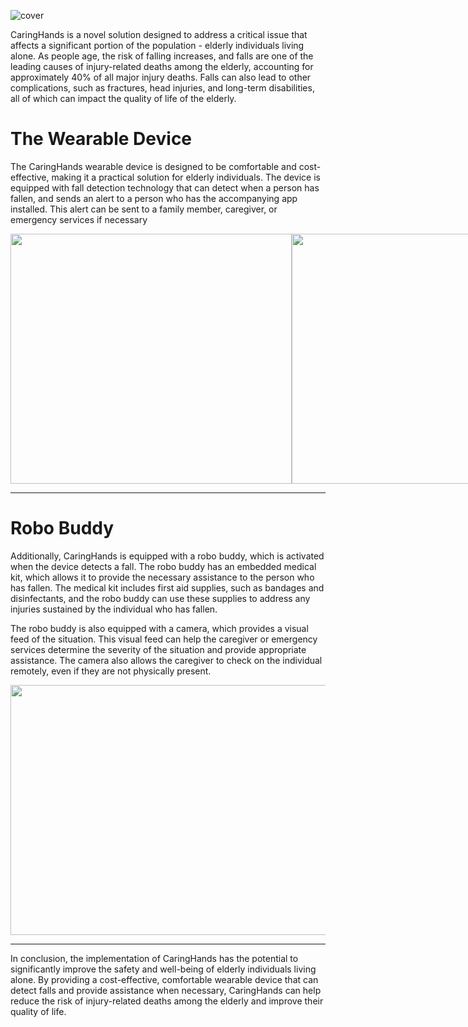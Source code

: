 
![cover](https://github.com/vishaalupot/CaringHands/assets/84678878/0911de89-b265-431b-b5f4-b45bb0160cf1)

<p>CaringHands is a novel solution designed to address a critical issue that affects a significant portion of the population - elderly individuals living alone. As people age, the risk of falling increases, and falls are one of the leading causes of injury-related deaths among the elderly, accounting for approximately 40% of all major injury deaths. Falls can also lead to other complications, such as fractures, head injuries, and long-term disabilities, all of which can impact the quality of life of the elderly.</p>

<h1>The Wearable Device</h1>
<p>The CaringHands wearable device is designed to be comfortable and cost- effective, making it a practical solution for elderly individuals. The device is equipped with fall detection technology that can detect when a person has fallen, and sends an alert to a person who has the accompanying app installed. This alert can be sent to a family member, caregiver, or emergency services if necessary</p>
<div style="display: flex;">
  <img src="https://github.com/vishaalupot/CaringHands/assets/84678878/23821e72-309a-4158-9c20-814d55874c62" width="450" height="400">
  <img src="https://github.com/vishaalupot/CaringHands/assets/84678878/c6e259cd-cf2a-44d7-a084-c0b3a0a6c5db" width="450" height="400">
</div>


<hr>

<h1>Robo Buddy</h1>
<p>Additionally, CaringHands is equipped with a robo buddy, which is activated when the device detects a fall. The robo buddy has an embedded medical kit, which allows it to provide the necessary assistance to the person who has fallen. The medical kit includes first aid supplies, such as bandages and disinfectants, and the robo buddy can use these supplies to address any injuries sustained by the individual who has fallen.
 
The robo buddy is also equipped with a camera, which provides a visual feed of the situation. This visual feed can help the caregiver or emergency services determine the severity of the situation and provide appropriate assistance. The camera also allows the caregiver to check on the individual remotely, even if they are not physically present.</p>
<div align="center">
  <img src="https://github.com/vishaalupot/CaringHands/assets/84678878/fda3e5b7-2722-42a5-a69f-eb8a79280423" width="600" height="400">
  </div>
<hr>
<p>In conclusion, the implementation of CaringHands has the potential to significantly improve the safety and well-being of elderly individuals living alone. By providing a cost-effective, comfortable wearable device that can detect falls and provide assistance when necessary, CaringHands can help reduce the risk of injury-related deaths among the elderly and improve their quality of life.</p>

